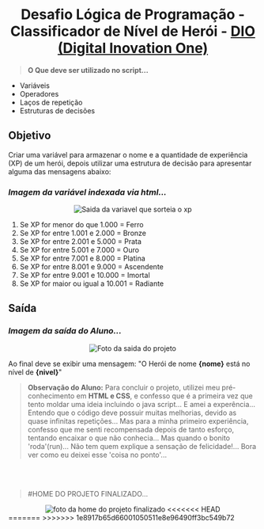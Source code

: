 <div align="right"><img src="./assets/prints/icon_dio_single.png" alt=""></div>
<h1 align="center">Desafio Lógica de Programação - Classificador de Nível de Herói - <a href="https://dio.me/"> DIO (Digital Inovation One)</a></h1>

> **O Que deve ser utilizado no script...**



- Variáveis
- Operadores
- Laços de repetição
- Estruturas de decisões

## Objetivo

Criar uma variável para armazenar o nome e a quantidade de experiência (XP) de um herói, depois utilizar uma estrutura de decisão para apresentar alguma das mensagens abaixo:

### _Imagem da variável indexada via html..._
<div align="center">
     <img src="./prints-do-projeto/var_xp.png" alt="Saida da variavel que sorteia o xp">
</div>

1. Se XP for menor do que 1.000      = Ferro
2. Se XP for entre 1.001 e 2.000     = Bronze
3. Se XP for entre 2.001 e 5.000     = Prata
4. Se XP for entre 5.001 e 7.000     = Ouro
5. Se XP for entre 7.001 e 8.000     = Platina
6. Se XP for entre 8.001 e 9.000     = Ascendente
7. Se XP for entre 9.001 e 10.000    = Imortal
8. Se XP for maior ou igual a 10.001 = Radiante

## Saída

### _Imagem da saída do Aluno..._
<div align="center">
     <img src="./prints-do-projeto/Objetivo_gamer.png" alt="Foto da saida do projeto">
</div>


Ao final deve se exibir uma mensagem:
"O Herói de nome **{nome}** está no nível de **{nivel}**"

>**Observação do Aluno:**
Para concluir o projeto, utilizei meu pré-conhecimento em **HTML e CSS**, e confesso que é a primeira vez que tento moldar uma ideia incluindo o java script... E amei a experência... Entendo que o código deve possuir muitas melhorias, devido as quase infinitas repetições... Mas para a minha primeiro experiência, confesso que me senti recompensada depois de tanto esforço, tentando encaixar o que não conhecia... Mas quando o bonito 'roda'(run)... Não tem quem explique a sensação de felicidade!... 
Bora ver como eu deixei esse 'coisa no ponto'... 

<br><br>

> #HOME DO PROJETO FINALIZADO...
<div align="center">
     <img src="./prints-do-projeto/desafio_finalizado.jpeg" alt="foto da home do projeto finalizado">
<<<<<<< HEAD
</div>
=======
</div>
>>>>>>> 1e8917b65d66001050511e8e96490ff3bc549b72
